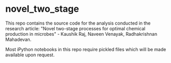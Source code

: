 # novel_two_stage
 
This repo contains the source code for the analysis conducted in the research article:
"Novel two-stage processes for optimal chemical production in microbes" - Kaushik Raj, Naveen Venayak, Radhakrishnan Mahadevan.

Most iPython notebooks in this repo require pickled files which will be made available upon request.
